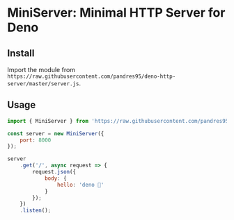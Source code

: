 # MiniServer: Minimal HTTP Server for Deno

## Install
Import the module from `https://raw.githubusercontent.com/pandres95/deno-http-server/master/server.js`.

## Usage

```javascript
import { MiniServer } from 'https://raw.githubusercontent.com/pandres95/deno-http-server/master/server.js';

const server = new MiniServer({
    port: 8000
});

server
    .get('/', async request => {
        request.json({
            body: {
                hello: 'deno 🦕'
            }
        });
    })
    .listen();

```
